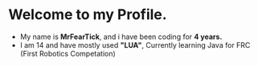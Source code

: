 # Welcome to my Profile.

* My name is **MrFearTick**, and i have been coding for **4 years.**
* I am 14 and have mostly used **"LUA"**, Currently learning Java for FRC (First Robotics Competation)
